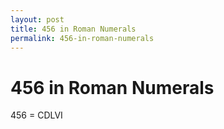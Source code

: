 ```yaml
---
layout: post
title: 456 in Roman Numerals
permalink: 456-in-roman-numerals
---
```


# 456 in Roman Numerals

456 = CDLVI
